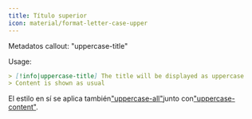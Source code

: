 ```yaml
---
title: Título superior
icon: material/format-letter-case-upper
---
```


Metadatos callout: "uppercase-title"

Usage:
```md
> [!info|uppercase-title] The title will be displayed as uppercase
> Content is shown as usual
```

El estilo en sí se aplica también["uppercase-all"](../combined-styling/page-14.md)junto con["uppercase-content"](../content-styling/page-4.md).